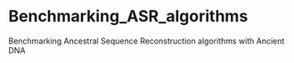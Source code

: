 # Benchmarking_ASR_algorithms
Benchmarking Ancestral Sequence Reconstruction algorithms with Ancient DNA
